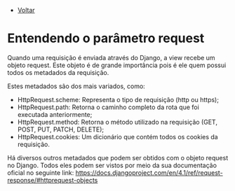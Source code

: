  * [Voltar](README.md)
 </hr>
 
# Entendendo o parâmetro request

Quando uma requisição é enviada através do Django, a view recebe um objeto request. Este objeto é de grande importância pois é ele quem possui todos os metadados da requisição.

Estes metadados são dos mais variados, como:

* HttpRequest.scheme: Representa o tipo de requisição (http ou https);
* HttpRequest.path: Retorna o caminho completo da rota que foi executada anteriormente;
* HttpRequest.method: Retorna o método utilizado na requisição (GET, POST, PUT, PATCH, DELETE);
* HttpRequest.cookies: Um dicionário que contém todos os cookies da requisição.

Há diversos outros metadados que podem ser obtidos com o objeto request no Django. Todos eles podem ser vistos por meio da sua documentação oficial no seguinte link: https://docs.djangoproject.com/en/4.1/ref/request-response/#httprequest-objects